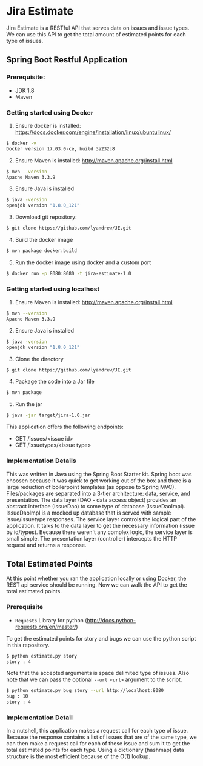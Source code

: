 # Jira Estimate
Jira Estimate is a RESTful API that serves data on issues and issue types. We can use this API to get the total amount of estimated points for each type of issues.
## Spring Boot Restful Application

### Prerequisite:

- JDK 1.8
- Maven

### Getting started using Docker
1) Ensure docker is installed: https://docs.docker.com/engine/installation/linux/ubuntulinux/
```sh
$ docker -v
Docker version 17.03.0-ce, build 3a232c8
```
2) Ensure Maven is installed: http://maven.apache.org/install.html
```sh
$ mvn --version
Apache Maven 3.3.9
```
3) Ensure Java is installed
```sh
$ java -version
openjdk version "1.8.0_121"
```
3) Download git repository:
```sh
$ git clone https://github.com/lyandrew/JE.git
```
4) Build the docker image
```sh
$ mvn package docker:build
```
5) Run the docker image using docker and a custom port
```sh
$ docker run -p 8080:8080 -t jira-estimate-1.0
```


### Getting started using localhost
1) Ensure Maven is installed: http://maven.apache.org/install.html
```sh
$ mvn --version
Apache Maven 3.3.9
```
2) Ensure Java is installed
```sh
$ java -version
openjdk version "1.8.0_121"
```
3) Clone the directory
```sh
$ git clone https://github.com/lyandrew/JE.git
```
4) Package the code into a Jar file
```sh
$ mvn package
```
5) Run the jar
```sh
$ java -jar target/jira-1.0.jar
```
This application offers the following endpoints:
- GET /issues/\<issue id>
- GET /issuetypes/\<issue type>

### Implementation Details
This was written in Java using the Spring Boot Starter kit. Spring boot was choosen because it was quick to get working out of the box and there is a large reduction of boilerpoint templates (as oppose to Spring MVC). Files/packages are separated into a 3-tier architecture: data, service, and presentation. The data layer (DAO - data access object) provides an abstract interface (IssueDao) to some type of database (IssueDaoImpl). IssueDaoImpl is a mocked up database that is served with sample issue/issuetype responses. The service layer controls the logical part of the application. It talks to the data layer to get the necessary information (issue by id/types). Because there weren't any complex logic, the service layer is small simple. The presentation layer (controller) intercepts the HTTP request and returns a response.


## Total Estimated Points
At this point whether you ran the application locally or using Docker, the REST api service should be running. Now we can walk the API to get the total estimated points.

### Prerequisite
- `Requests` Library for python (http://docs.python-requests.org/en/master/)

To get the estimated points for story and bugs we can use the python script in this repository.
```sh
$ python estimate.py story
story : 4
```
Note that the accepted arguments is space delimited type of issues. 
Also note that we can pass the optional `--url <url>` argument to the script.
```sh
$ python estimate.py bug story --url http://localhost:8080
bug : 10
story : 4
```
### Implementation Detail
In a nutshell, this application makes a request call for each type of issue. Because the response contains a list of issues that are of the same type, we can then make a request call for each of these issue and sum it to get the total estimated points for each type. Using a dictionary (hashmap) data structure is the most efficient because of the O(1) lookup.
